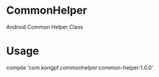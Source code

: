 # CommonHelper

Android Common Helper Class

# Usage

compile 'com.kongpf.commonhelper:common-helper:1.0.0'

